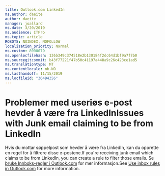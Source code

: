 ```yaml
---
title: Outlook.com LinkedIn
ms.author: daeite
author: daeite
manager: joallard
ms.date: 3/20/2019
ms.audience: ITPro
ms.topic: article
ROBOTS: NOINDEX, NOFOLLOW
localization_priority: Normal
ms.custom: 8000079
ms.openlocfilehash: 136b349c374518e2b130184f2dc64d1bf9a7f7b0
ms.sourcegitcommit: b43f77221f47b50c41197a448a9c26c423ce1ad5
ms.translationtype: MT
ms.contentlocale: nb-NO
ms.lasthandoff: 11/15/2019
ms.locfileid: "36494356"
---
```

# <a name="issues-with-junk-email-claiming-to-be-from-linkedin"></a><span data-ttu-id="c4617-102">Problemer med useriøs e-post hevder å være fra LinkedIn</span><span class="sxs-lookup"><span data-stu-id="c4617-102">Issues with Junk email claiming to be from LinkedIn</span></span>

<span data-ttu-id="c4617-103">Hvis du mottar søppelpost som hevder å være fra LinkedIn, kan du opprette en regel for å filtrere disse e-postene.</span><span class="sxs-lookup"><span data-stu-id="c4617-103">If you're receiving junk email which claims to be from LinkedIn, you can create a rule to filter those emails.</span></span>
<span data-ttu-id="c4617-104">Se [bruke Innboks-regler i Outlook.com](https://aka.ms/OutlookComInboxRules) for mer informasjon.</span><span class="sxs-lookup"><span data-stu-id="c4617-104">See [Use inbox rules in Outlook.com](https://aka.ms/OutlookComInboxRules) for more information.</span></span>


